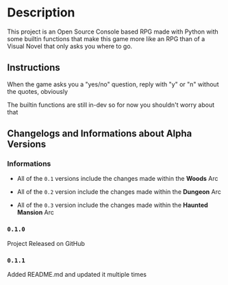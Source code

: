 # Description

This project is an Open Source Console based RPG made with Python with some builtin functions that make this game more like an RPG than of a Visual Novel that only asks you where to go.

## Instructions

When the game asks you a "yes/no" question, reply with "y" or "n" without the quotes, obviously
<!--Update this when the combat function is released-->
The builtin functions are still in-dev so for now you shouldn't worry about that

## Changelogs and Informations about Alpha Versions

### Informations

* All of the `0.1` versions include the changes made within the **Woods** Arc

* All of the `0.2` version include the changes made within the **Dungeon** Arc

* All of the `0.3` version include the changes made within the **Haunted Mansion** Arc

### `0.1.0`

Project Released on GitHub

### `0.1.1`

Added README.md and updated it multiple times

